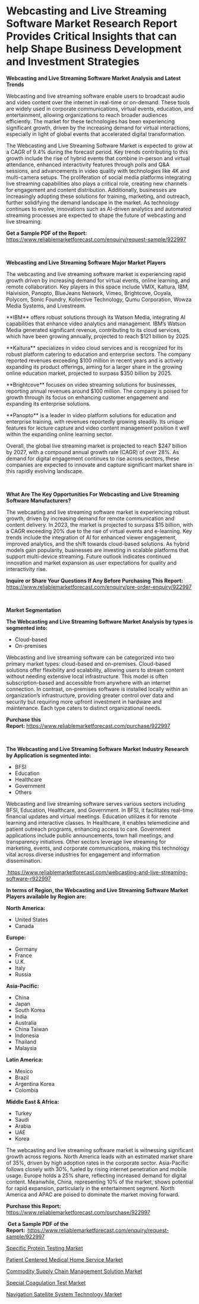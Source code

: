 <p><h1>Webcasting and Live Streaming Software Market Research Report Provides Critical Insights that can help Shape Business Development and Investment Strategies</h1></p><p><strong>Webcasting and Live Streaming Software Market Analysis and Latest Trends</strong></p>
<p><p>Webcasting and live streaming software enable users to broadcast audio and video content over the internet in real-time or on-demand. These tools are widely used in corporate communications, virtual events, education, and entertainment, allowing organizations to reach broader audiences efficiently. The market for these technologies has been experiencing significant growth, driven by the increasing demand for virtual interactions, especially in light of global events that accelerated digital transformation.</p><p>The Webcasting and Live Streaming Software Market is expected to grow at a CAGR of 9.4% during the forecast period. Key trends contributing to this growth include the rise of hybrid events that combine in-person and virtual attendance, enhanced interactivity features through polls and Q&A sessions, and advancements in video quality with technologies like 4K and multi-camera setups. The proliferation of social media platforms integrating live streaming capabilities also plays a critical role, creating new channels for engagement and content distribution. Additionally, businesses are increasingly adopting these solutions for training, marketing, and outreach, further solidifying the demand landscape in the market. As technology continues to evolve, innovations such as AI-driven analytics and automated streaming processes are expected to shape the future of webcasting and live streaming.</p></p>
<p><strong>Get a Sample PDF of the Report:&nbsp;</strong> <a href="https://www.reliablemarketforecast.com/enquiry/request-sample/922997?utm_campaign=1899&utm_medium=2&utm_source=Github&utm_content=ia&utm_term=07032025&utm_id=webcasting-and-live-streaming-software">https://www.reliablemarketforecast.com/enquiry/request-sample/922997</a></p>
<p>&nbsp;</p>
<p><strong>Webcasting and Live Streaming Software Major Market Players</strong></p>
<p><p>The webcasting and live streaming software market is experiencing rapid growth driven by increasing demand for virtual events, online learning, and remote collaboration. Key players in this space include VMIX, Kaltura, IBM, Haivision, Panopto, BlueJeans Network, Vimeo, Brightcove, Ooyala, Polycom, Sonic Foundry, Kollective Technology, Qumu Corporation, Wowza Media Systems, and Livestream.</p><p>**IBM** offers robust solutions through its Watson Media, integrating AI capabilities that enhance video analytics and management. IBM’s Watson Media generated significant revenue, contributing to its cloud services, which have been growing annually, projected to reach $121 billion by 2025.</p><p>**Kaltura** specializes in video cloud services and is recognized for its robust platform catering to education and enterprise sectors. The company reported revenues exceeding $100 million in recent years and is actively expanding its product offerings, aiming for a larger share in the growing online education market, projected to surpass $350 billion by 2025.</p><p>**Brightcove** focuses on video streaming solutions for businesses, reporting annual revenues around $100 million. The company is poised for growth through its focus on enhancing customer engagement and expanding its enterprise solutions.</p><p>**Panopto** is a leader in video platform solutions for education and enterprise training, with revenues reportedly growing steadily. Its unique features for lecture capture and video content management position it well within the expanding online learning sector.</p><p>Overall, the global live streaming market is projected to reach $247 billion by 2027, with a compound annual growth rate (CAGR) of over 28%. As demand for digital engagement continues to rise across sectors, these companies are expected to innovate and capture significant market share in this rapidly evolving landscape.</p></p>
<p>&nbsp;</p>
<p><strong>What Are The Key Opportunities For Webcasting and Live Streaming Software Manufacturers?</strong></p>
<p><p>The webcasting and live streaming software market is experiencing robust growth, driven by increasing demand for remote communication and content delivery. In 2023, the market is projected to surpass $15 billion, with a CAGR exceeding 20% due to the rise of virtual events and e-learning. Key trends include the integration of AI for enhanced viewer engagement, improved analytics, and the shift towards cloud-based solutions. As hybrid models gain popularity, businesses are investing in scalable platforms that support multi-device streaming. Future outlook indicates continued innovation and market expansion as user expectations for quality and interactivity rise.</p></p>
<p><strong>Inquire or Share Your Questions If Any Before Purchasing This Report:</strong> <a href="https://www.reliablemarketforecast.com/enquiry/pre-order-enquiry/922997?utm_campaign=1899&utm_medium=2&utm_source=Github&utm_content=ia&utm_term=07032025&utm_id=webcasting-and-live-streaming-software">https://www.reliablemarketforecast.com/enquiry/pre-order-enquiry/922997</a></p>
<p>&nbsp;</p>
<p><strong>Market Segmentation</strong></p>
<p><strong>The Webcasting and Live Streaming Software Market Analysis by types is segmented into:</strong></p>
<p><ul><li>Cloud-based</li><li>On-premises</li></ul></p>
<p><p>Webcasting and live streaming software can be categorized into two primary market types: cloud-based and on-premises. Cloud-based solutions offer flexibility and scalability, allowing users to stream content without needing extensive local infrastructure. This model is often subscription-based and accessible from anywhere with an internet connection. In contrast, on-premises software is installed locally within an organization’s infrastructure, providing greater control over data and security but requiring more upfront investment in hardware and maintenance. Each type caters to distinct organizational needs.</p></p>
<p><strong>Purchase this Report:&nbsp;</strong><a href="https://www.reliablemarketforecast.com/purchase/922997?utm_campaign=1899&utm_medium=2&utm_source=Github&utm_content=ia&utm_term=07032025&utm_id=webcasting-and-live-streaming-software">https://www.reliablemarketforecast.com/purchase/922997</a></p>
<p>&nbsp;</p>
<p><strong>The Webcasting and Live Streaming Software Market Industry Research by Application is segmented into:</strong></p>
<p><ul><li>BFSI</li><li>Education</li><li>Healthcare</li><li>Government</li><li>Others</li></ul></p>
<p><p>Webcasting and live streaming software serves various sectors including BFSI, Education, Healthcare, and Government. In BFSI, it facilitates real-time financial updates and virtual meetings. Education utilizes it for remote learning and interactive classes. In Healthcare, it enables telemedicine and patient outreach programs, enhancing access to care. Government applications include public announcements, town hall meetings, and transparency initiatives. Other sectors leverage live streaming for marketing, events, and corporate communications, making this technology vital across diverse industries for engagement and information dissemination.</p></p>
<p><a href="https://www.reliablemarketforecast.com/webcasting-and-live-streaming-software-r922997?utm_campaign=1899&utm_medium=2&utm_source=Github&utm_content=ia&utm_term=07032025&utm_id=webcasting-and-live-streaming-software">&nbsp;https://www.reliablemarketforecast.com/webcasting-and-live-streaming-software-r922997</a></p>
<p><strong>In terms of Region, the Webcasting and Live Streaming Software Market Players available by Region are:</strong></p>
<p>
    <p> <strong> North America: </strong>
        <ul>
            <li>United States</li>
            <li>Canada</li>
        </ul>
        </p> 
    <p> <strong> Europe: </strong>
        <ul>
            <li>Germany</li>
            <li>France</li>
            <li>U.K.</li>
            <li>Italy</li>
            <li>Russia</li>
        </ul>
        </p> 
    <p> <strong> Asia-Pacific: </strong>
        <ul>
            <li>China</li>
            <li>Japan</li>
            <li>South Korea</li>
            <li>India</li>
            <li>Australia</li>
            <li>China Taiwan</li>
            <li>Indonesia</li>
            <li>Thailand</li>
            <li>Malaysia</li>
        </ul>
        </p> 
    <p> <strong> Latin America: </strong>
        <ul>
            <li>Mexico</li>
            <li>Brazil</li>
            <li>Argentina Korea</li>
            <li>Colombia</li>
        </ul>
        </p> 
    <p> <strong> Middle East & Africa: </strong>
        <ul>
            <li>Turkey</li>
            <li>Saudi</li>
            <li>Arabia</li>
            <li>UAE</li>
            <li>Korea</li>
        </ul>
    </p>
    </p>
<p><p>The webcasting and live streaming software market is witnessing significant growth across regions. North America leads with an estimated market share of 35%, driven by high adoption rates in the corporate sector. Asia-Pacific follows closely with 30%, fueled by rising internet penetration and mobile usage. Europe holds a 25% share, reflecting increased demand for digital content. Meanwhile, China, representing 10% of the market, shows potential for rapid expansion, particularly in the entertainment segment. North America and APAC are poised to dominate the market moving forward.</p></p>
<p><strong>Purchase this Report: </strong><a href="https://www.reliablemarketforecast.com/purchase/922997?utm_campaign=1899&utm_medium=2&utm_source=Github&utm_content=ia&utm_term=07032025&utm_id=webcasting-and-live-streaming-software">https://www.reliablemarketforecast.com/purchase/922997</a></p>
<p>&nbsp;<strong>Get a Sample PDF of the Report:&nbsp;&nbsp;</strong><a href="https://www.reliablemarketforecast.com/enquiry/request-sample/922997?utm_campaign=1899&utm_medium=2&utm_source=Github&utm_content=ia&utm_term=07032025&utm_id=webcasting-and-live-streaming-software">https://www.reliablemarketforecast.com/enquiry/request-sample/922997</a></p>
<p><strong></strong></p>
<p><p><a href="https://github.com/sahoolipko6f/Market-Research-Report-List-1/blob/main/specific-protein-testing-market.md?utm_campaign=1899&utm_medium=2&utm_source=Github&utm_content=ia&utm_term=07032025&utm_id=webcasting-and-live-streaming-software">Specific Protein Testing Market</a></p><p><a href="https://github.com/nxauwedaroui2/Market-Research-Report-List-1/blob/main/patient-centered-medical-home-service-market.md?utm_campaign=1899&utm_medium=2&utm_source=Github&utm_content=ia&utm_term=07032025&utm_id=webcasting-and-live-streaming-software">Patient Centered Medical Home Service Market</a></p><p><a href="https://github.com/drissahrouk/Market-Research-Report-List-1/blob/main/commodity-supply-chain-management-solution-market.md?utm_campaign=1899&utm_medium=2&utm_source=Github&utm_content=ia&utm_term=07032025&utm_id=webcasting-and-live-streaming-software">Commodity Supply Chain Management Solution Market</a></p><p><a href="https://github.com/iontahoehlct/Market-Research-Report-List-1/blob/main/special-coagulation-test-market.md?utm_campaign=1899&utm_medium=2&utm_source=Github&utm_content=ia&utm_term=07032025&utm_id=webcasting-and-live-streaming-software">Special Coagulation Test Market</a></p><p><a href="https://github.com/habyoneub/Market-Research-Report-List-1/blob/main/navigation-satellite-system-technology-market.md?utm_campaign=1899&utm_medium=2&utm_source=Github&utm_content=ia&utm_term=07032025&utm_id=webcasting-and-live-streaming-software">Navigation Satellite System Technology Market</a></p></p>